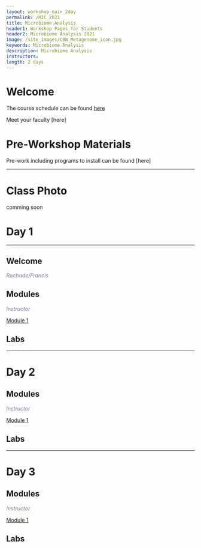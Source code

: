 ```yaml
---
layout: workshop_main_2day
permalink: /MIC_2021
title: Microbiome Analysis
header1: Workshop Pages for Students
header2: Microbiome Analysis 2021
image: /site_images/CBW_Metagenome_icon.jpg
keywords: Microbiome Analysis
description: Microbiome Analysis
instructors: 
length: 2 days
---
```


# Welcome <a id="welcome"></a> 

The course schedule can be found [here](https://bioinformaticsdotca.github.io/MIC_2021_schedule)

Meet your faculty [here]

# Pre-Workshop Materials <a id="preworkshop"></a>

Pre-work including programs to install can be found [here]

***

# Class Photo

comming soon



# Day 1 <a id="day1"></a>

***

## Welcome

*<font color="#827e9c"> Rachade/Francis</font>*

## Modules 

*<font color="#827e9c">Instructor</font>*  

[Module 1]()
 

## Labs
 

***

# Day 2 <a id="day2"></a>

## Modules 

*<font color="#827e9c">Instructor</font>*  

[Module 1]()

## Labs
***

# Day 3 <a id="day2"></a>

## Modules 

*<font color="#827e9c">Instructor</font>*  

[Module 1]()

## Labs
